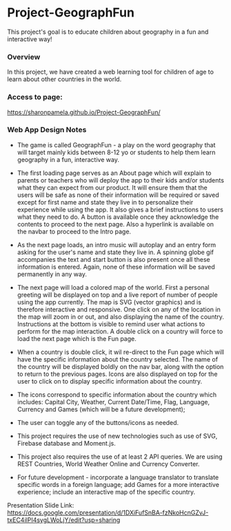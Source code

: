 # Project-GeographFun
This project's goal is to educate children about geography in a fun and interactive way!

### Overview

In this project, we have created a web learning tool for children of age to learn about other countries in the world.

### Access to page:
https://sharonpamela.github.io/Project-GeographFun/

### Web App Design Notes 

* The game is called GeographFun - a play on the word geography that will target mainly kids between 8-12 yo or students to help them learn geography in a fun, interactive way.

* The first loading page serves as an About page which will explain to parents or teachers who will deploy the app to their kids and/or students what they can expect from our product. It will ensure them that the users will be safe as none of their information will be required or saved except for first name and state they live in to personalize their experience while using the app. It also gives a brief instructions to users what they need to do. A button is available once they acknowledge the contents to proceed to the next page. Also a hyperlink is available on the navbar to proceed to the Intro page.

* As the next page loads, an intro music will autoplay and an entry form asking for the user's name and state they live in. A spinning globe gif accompanies the text and start button is also present once all these information is entered. Again, none of these information will be saved permanently in any way.

* The next page will load a colored map of the world. First a personal greeting will be displayed on top and a live report of number of people using the app currently. The map is SVG (vector graphics) and is therefore interactive and responsive. One click on any of the location in the map will zoom in or out, and also displaying the name of the country. Instructions at the bottom is visible to remind user what actions to perform for the map interaction. A double click on a country will force to load the next page which is the Fun page.

* When a country is double click, it wil re-direct to the Fun page which will have the specific information about the country selected. The name of the country will be displayed boldly on the nav bar, along with the option to return to the previous pages. Icons are also displayed on top for the user to click on to display specific information about the country.

* The icons correspond to specific information about the country which includes: Capital City, Weather, Current Date/Time, Flag, Language, Currency and Games (which will be a future development);

* The user can toggle any of the buttons/icons as needed.

* This project requires the use of new technologies such as use of SVG, Firebase database and Moment.js.

* This project also requires the use of at least 2 API queries. We are using REST Countries, World Weather Online and Currency Converter.

* For future development - incorporate a language translator to translate specific words in a foreign language; add Games for a more interactive experience; include an interactive map of the specific country.

Presentation Slide Link: https://docs.google.com/presentation/d/1DXiFufSnBA-fzNkoHcnGZvJ-txEC4ilPI4sygLWoLjY/edit?usp=sharing
